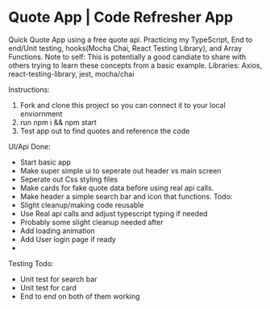 #  Quote App | Code Refresher App

Quick Quote App using a free quote api. Practicing my TypeScript, End to end/Unit testing, hooks(Mocha Chai, React Testing Library), and Array Functions. Note to self: This is potentially a good candiate to share with others trying to learn these concepts from a basic example.
Libraries: Axios, react-testing-library, jest, mocha/chai

Instructions:
1. Fork and clone this project so you can connect it to your local enviornment
2. run npm i && npm start
3. Test app out to find quotes and reference the code 

UI/Api
Done:
- Start basic app
- Make super simple ui to seperate out header vs main screen
- Seperate out Css styling files
- Make cards for fake quote data before using real api calls. 
- Make header a simple search bar and icon that functions. 
Todo: 
- Slight cleanup/making code reusable 
- Use Real api calls and adjust typescript typing if needed
- Probably some slight cleanup needed after
- Add loading animation
- Add User login page if ready
- 
Testing
Todo:
- Unit test for search bar 
- Unit test for card
- End to end on both of them working



